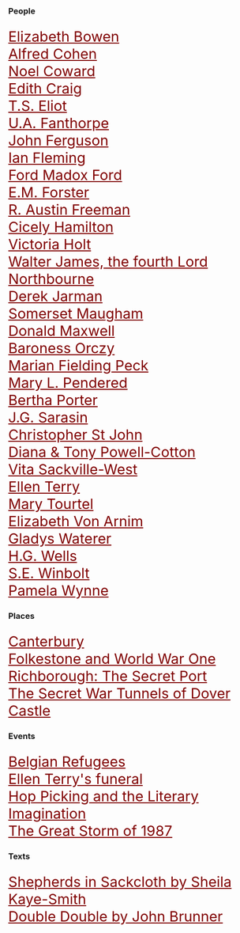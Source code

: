 <style>
    .clearfix::after {content: ""; clear: both; display: table;}
    .thumb {float:left; margin:0 18px 0 6px; width:100%; width:100%; max-width:150px; box-shadow: 0 4px 8px 0 rgba(0, 0, 0, 0.2), 0 6px 20px 0 rgba(0, 0, 0, 0.19); border:1px solid #aaa; margin-bottom: 24px;}
    p {font-size: 1.5rem;}
    a {color: #800000 !important; font-size: 1.2em;}
</style>

<param ve-config title="20th Century Kent" banner="https://stor.artstor.org/stor/f3590125-3b05-42a0-b365-e33a8735353c">

### People

[Elizabeth Bowen](20c-bowen-biography)   
[Alfred Cohen](20c-cohen-biography)   
[Noel Coward](20c-coward-biography)   
[Edith Craig](20c-craig-biography)  
[T.S. Eliot](20c-eliot-biography)   
[U.A. Fanthorpe](20c-fanthorpe-biography)   
[John Ferguson](20c-ferguson-biography)   
[Ian Fleming](20c-fleming-biography)   
[Ford Madox Ford](20c-fordmadoxford-biography)   
[E.M. Forster](20c-forster-em-biography)   
[R. Austin Freeman](20c-freeman-biography)   
[Cicely Hamilton](20c-hamilton-biography)   
[Victoria Holt](20c-holt-biography)   
[Walter James, the fourth Lord Northbourne](20c-northbourne-biography)   
[Derek Jarman](20c-jarman-biography)   
[Somerset Maugham](20c-maugham-biography)  
[Donald Maxwell](20c-maxwelld-biography)   
[Baroness Orczy](20c-orczy-biography)   
[Marian Fielding Peck](20c-peck-biography)   
[Mary L. Pendered](20c-pendered-biography)   
[Bertha Porter](20c-porter-biography)   
[J.G. Sarasin](20c-salmon-biography)   
[Christopher St John](20c-st-john-biography)  
[Diana & Tony Powell-Cotton](20c-powell-cotton)   
[Vita Sackville-West](20c-sackville-west-biography)    
[Ellen Terry](20c-terry-biography)  
[Mary Tourtel](20c-tourtel-biography)   
[Elizabeth Von Arnim](20c-vonarnim-biography)   
[Gladys Waterer](20c-waterer-biography)   
[H.G. Wells](20c-wellshg-biography)   
[S.E. Winbolt](20c-winbolt-biography)   
[Pamela Wynne](20c-wynne-biography)   

### Places

[Canterbury](/canterbury/20c-canterbury-home)   
[Folkestone and World War One](20c-folkestone-ww1)   
[Richborough: The Secret Port](20c-richborough)   
[The Secret War Tunnels of Dover Castle](20c-secret-tunnels)   

### Events

[Belgian Refugees](20c-belgian-refugees)   
[Ellen Terry's funeral](20c-terry-funeral)  
[Hop Picking and the Literary Imagination](20c-hop-picking)   
[The Great Storm of 1987](20c-hurricane)   

### Texts

[Shepherds in Sackcloth by Sheila Kaye-Smith](20c-kaye-smith-delmonden)   
[Double Double by John Brunner](20c-double-double)   

